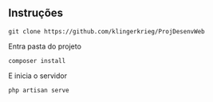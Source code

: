 
## Instruções

    git clone https://github.com/klingerkrieg/ProjDesenvWeb

Entra pasta do projeto

    composer install

E inicia o servidor

    php artisan serve